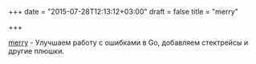 +++
date = "2015-07-28T12:13:12+03:00"
draft = false
title = "merry"

+++

<p><a href="https://github.com/ansel1/merry">merry</a>&nbsp;- Улучшаем работу с ошибками в Go, добавляем стектрейсы и другие плюшки.</p>

